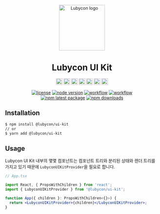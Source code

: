 <p align="center">
  <img width="150" src="https://assets.lubycon.io/logo/symbol-color.svg" alt="Lubycon logo">
</p>

<h1 align="center">Lubycon UI Kit</h1>

<div align="center" style="margin-bottom: 8px;">
  <a href="https://www.typescriptlang.org/" title="Typescript"><img src="https://github.com/tomchen/stack-icons/blob/master/logos/typescript-icon.svg" alt="Typescript" width="21px" height="21px"></a>
  <a href="https://reactjs.org/" title="React"><img src="https://github.com/tomchen/stack-icons/blob/master/logos/react.svg" alt="React" width="21px" height="21px"></a>
  <a href="https://www.w3.org/TR/html5/" title="HTML5"><img src="https://github.com/tomchen/stack-icons/blob/master/logos/html-5.svg" alt="HTML5" width="21px" height="21px"></a>
  <a href="https://sass-lang.com/" title="Sass"><img src="https://github.com/tomchen/stack-icons/blob/master/logos/sass.svg" alt="Sass" width="21px" height="21px"></a>
  <a href="https://rollupjs.org/" title="rollup.js"><img src="https://github.com/tomchen/stack-icons/blob/master/logos/rollup.svg" alt="rollup.js" width="21px" height="21px"></a>
  <a href="https://yarnpkg.com/" title="Yarn"><img src="https://github.com/tomchen/stack-icons/blob/master/logos/yarn.svg" alt="Yarn" width="21px" height="21px"></a>
  <a href="https://www.npmjs.com/" title="NPM"><img src="https://github.com/tomchen/stack-icons/blob/master/logos/npm.svg" alt="NPM" width="21px" height="21px"></a>
</div>

<div align="center">
  
  [![license](https://img.shields.io/badge/license-MIT-blue.svg)](https://github.com/mui-org/material-ui/blob/master/LICENSE)
  [![node version](https://badgen.net/npm/node/@lubycon/ui-kit)](https://github.com/Lubycon/lubycon-ui-kit/blob/master/ui-kit/package.json#L8)
  [![workflow](https://github.com/Lubycon/lubycon-ui-kit/workflows/Release%20UI%20Kit/badge.svg)](https://github.com/Lubycon/lubycon-ui-kit)
  [![workflow](https://github.com/Lubycon/lubycon-ui-kit/workflows/Publish%20Dev%20Storybook/badge.svg)](https://github.com/Lubycon/lubycon-ui-kit)  
  [![npm latest package](https://img.shields.io/npm/v/@lubycon/ui-kit/latest.svg)](https://www.npmjs.com/package/@lubycon/ui-kit)
  [![npm downloads](https://img.shields.io/npm/dm/@lubycon/ui-kit.svg)](https://www.npmjs.com/package/@lubycon/ui-kit)
  
</div>

## Installation

```bash
$ npm install @lubycon/ui-kit
// or
$ yarn add @lubycon/ui-kit
```

## Usage

Lubycon UI Kit 내부의 몇몇 컴포넌트는 컴포넌트 트리와 분리된 상태와 렌더 트리를 가지고 있기 때문에 `LubyconUIKitProvider`을 필요로 합니다.

```jsx
// App.tsx

import React, { PropsWithChildren } from 'react';
import { LubyconUIKitProvider } from '@lubycon/ui-kit';

function App({ children }: PropsWithChildren<{}>) {
  return <LubyconUIKitProvider>{children}</LubyconUIKitProvider>;
}
```
